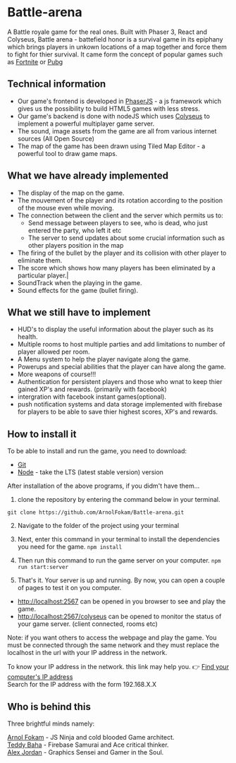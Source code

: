 # Battle-arena
A Battle royale game for the real ones. Built with Phaser 3, React and Colyseus, Battle arena - battefield honor is a survival game in its epiphany which brings players in unkown locations of a map together and force them to fight for thier survival. It came form the concept of popular games such as [Fortnite](https://fr.wikipedia.org/wiki/Fortnite) or [Pubg](https://fr.wikipedia.org/wiki/PlayerUnknown%27s_Battlegrounds) 

## Technical information
* Our game's frontend is developed in [PhaserJS](https://phaser.io/) - a js framework which gives us the possibility to build HTML5 games with less stress.
* Our game's backend is done with nodeJS which uses [Colyseus](https://colyseus.io/) to implement a powerful multiplayer game server.
* The sound, image assets from the game are all from various internet sources (All Open Source)
* The map of the game has been drawn using Tiled Map Editor - a powerful tool to draw game maps.

## What we have already implemented
* The display of the map on the game.
* The mouvement of the player and its rotation according to the position of the mouse even while moving.
* The connection between the client and the server which permits us to:
  * Send message between players to see, who is dead, who just entered the party, who left it etc
  * The server to send updates about some crucial information such as other players position in the map
* The firing of the bullet by the player and its collision with other player to eliminate them.
* The score which shows how many players has been eliminated by a particular player.|
* SoundTrack when the playing in the game.
* Sound effects for the game (bullet firing).

## What we still have to implement
* HUD's to display the useful information about the player such as its health.
* Multiple rooms to host multiple parties and add limitations to number of player allowed per room.
* A Menu system to help the player navigate along the game.
* Powerups and special abilities that the player can have along the game.
* More weapons of course!!!
* Authentication for persistent players and those who wnat to keep thier gained XP's and rewards. (primarily with facebook)
* intergration with facebook instant games(optional).
* push notification systems and data storage implemented with firebase for players to be able to save thier highest scores, XP's and rewards.

## How to install it
To be able to install and run the game, you need to download:
* [Git](https://git-scm.com/downloads)
* [Node](https://nodejs.org/en/) - take the LTS (latest stable version) version

After installation of the above programs, if you didm't have them...

1. clone the repository by entering the command below in your terminal.

  ```git clone https://github.com/ArnolFokam/Battle-arena.git```

2. Navigate to the folder of the project using your terminal 

3. Next, enter this command in your terminal to install the dependencies you need for the game.
  ```npm install```
4. Then run this command to run the game server on your computer.
  ```npm run start:server```
5. That's it. Your server is up and running. By now, you can open a couple of pages to test it on you computer.
  * [http://localhost:2567](http://localhost:2567) can be opened in you browser to see and play the game.
  * [http://localhost:2567/colyseus](http://localhost:2567/colyseus) can be opened to monitor the  status of your game server. (client connected, rooms etc)

Note: if you want others to access the webpage and play the game. You must be connected through the same network and they must replace the localhost in the url with your IP address in the network.

To know your IP address in the network. this link may help you. :point_right: [Find your computer's IP address](https://kb.iu.edu/d/aapa)  
Search for the IP address with the form 192.168.X.X

## Who is behind this
Three brightful minds namely:

 [Arnol Fokam](https://github.com/ArnolFokam/) - JS Ninja and cold blooded Game architect.  
 [Teddy Baha](https://github.com/Wil2129) - Firebase Samurai and Ace critical thinker.  
 [Alex Jordan](https://github.com/alexjordan05) - Graphics Sensei and Gamer in the Soul.  
